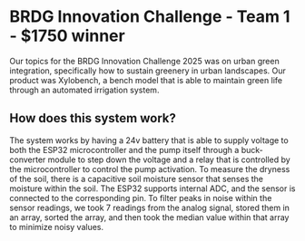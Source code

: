 # BRDG Innovation Challenge - Team 1 - $1750 winner

Our topics for the BRDG Innovation Challenge 2025 was on urban green integration, specifically how to sustain greenery in urban landscapes. Our product was Xylobench, a bench model that is able to maintain green life through an automated irrigation system.

## How does this system work?

The system works by having a 24v battery that is able to supply voltage to both the ESP32 microcontroller and the pump itself through a buck-converter module to step down the voltage and a relay that is controlled by the microcontroller to control the pump activation. To measure the dryness of the soil, there is a capacitive soil moisture sensor that senses the moisture within the soil. The ESP32 supports internal ADC, and the sensor is connected to the corresponding pin. To filter peaks in noise within the sensor readings, we took 7 readings from the analog signal, stored them in an array, sorted the array, and then took the median value within that array to minimize noisy values.
